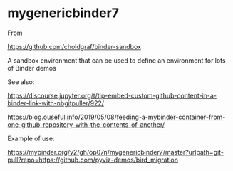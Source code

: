 # mygenericbinder7

From

https://github.com/choldgraf/binder-sandbox

A sandbox environment that can be used to define an environment for lots of Binder demos

See also:

https://discourse.jupyter.org/t/tip-embed-custom-github-content-in-a-binder-link-with-nbgitpuller/922/

https://blog.ouseful.info/2019/05/08/feeding-a-mybinder-container-from-one-github-repository-with-the-contents-of-another/

Example of use:

https://mybinder.org/v2/gh/op07n/mygenericbinder7/master?urlpath=git-pull?repo=https://github.com/pyviz-demos/bird_migration

